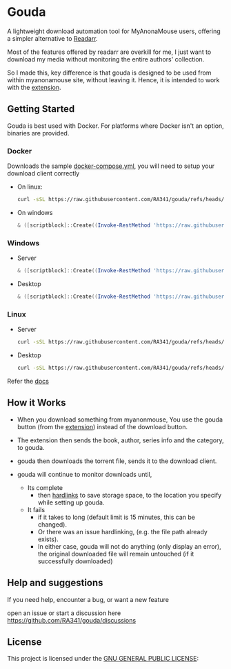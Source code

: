 # Gouda

A lightweight download automation tool for MyAnonaMouse users, offering a simpler alternative
to [Readarr](https://github.com/Readarr/Readarr).

Most of the features offered by readarr are overkill for me, I just want to download my media without monitoring the
entire authors' collection.

So I made this, key difference is that gouda is designed to be used from within myanonamouse site, without leaving it.
Hence, it is intended to work with the [extension](parmesan).

## Getting Started

Gouda is best used with Docker. For platforms where Docker isn't an option, binaries are provided.

### Docker

Downloads the sample [docker-compose.yml](install/docker-compose.yml), you will need to setup your download client correctly

* On linux:
    ```bash
    curl -sSL https://raw.githubusercontent.com/RA341/gouda/refs/heads/release/install/install.sh | bash -s -- docker
    ```

* On windows
    ```powershell
    & ([scriptblock]::Create((Invoke-RestMethod 'https://raw.githubusercontent.com/RA341/gouda/refs/heads/main/install/install.ps1'))) 'extension'
    ```

### Windows

* Server
    ```powershell
    & ([scriptblock]::Create((Invoke-RestMethod 'https://raw.githubusercontent.com/RA341/gouda/refs/heads/main/install/install.ps1'))) 'server'
    ```

* Desktop
    ```powershell
    & ([scriptblock]::Create((Invoke-RestMethod 'https://raw.githubusercontent.com/RA341/gouda/refs/heads/main/install/install.ps1'))) 'desktop'
    ```

### Linux

* Server
    ```bash
    curl -sSL https://raw.githubusercontent.com/RA341/gouda/refs/heads/release/install/install.sh | bash -s -- server
    ```

* Desktop
    ```bash
    curl -sSL https://raw.githubusercontent.com/RA341/gouda/refs/heads/release/install/install.sh | bash -s -- desktop
    ```

Refer the [docs](https://gouda.dumbapps.org)

## How it Works

* When you download something from myanonmouse, You use the gouda button (from the [extension](parmesan)) instead of the
  download button.

* The extension then sends the book, author, series info and the category, to gouda.

* gouda then downloads the torrent file, sends it to the download client.

* gouda will continue to monitor downloads until,
    * Its complete
        * then [hardlinks](#storage-setup-guide) to save storage space, to the location you specify while setting up
          gouda.
    * It fails
        * if it takes to long (default limit is 15 minutes, this can be changed).
        * Or there was an issue hardlinking, (e.g. the file path already exists).
        * In either case, gouda will not do anything (only display an error), the original downloaded file will remain
          untouched (if it successfully downloaded)

## Help and suggestions

If you need help, encounter a bug, or want a new feature

open an issue or start a discussion here https://github.com/RA341/gouda/discussions

## License

This project is licensed under the [GNU GENERAL PUBLIC LICENSE](LICENSE):
